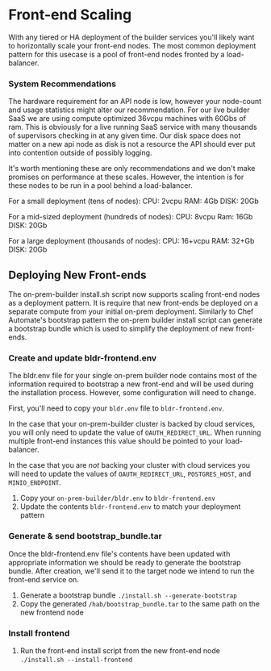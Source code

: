 # Front-end Scaling
With any tiered or HA deployment of the builder services you'll likely want to horizontally scale your front-end nodes. The most common deployment pattern for this usecase is a pool of front-end nodes fronted by a load-balancer.

### System Recommendations
The hardware requirement for an API node is low, however your node-count and usage statistics might alter our recommendation. For our live builder SaaS we are using compute optimized 36vcpu machines with 60Gbs of ram. This is obviously for a live running SaaS service with many thousands of supervisors checking in at any given time. Our disk space does not matter on a new api node as disk is not a resource the API should ever put into contention outside of possibly logging.

It's worth mentioning these are only recommendations and we don't make promises on performance at these scales. However, the intention is for these nodes to be run in a pool behind a load-balancer.

For a small deployment (tens of nodes):
CPU: 2vcpu
RAM: 4Gb
DISK: 20Gb

For a mid-sized deployment (hundreds of nodes):
CPU: 8vcpu
Ram: 16Gb
DISK: 20Gb

For a large deployment (thousands of nodes):
CPU: 16+vcpu
RAM: 32+Gb
DISK: 20Gb

## Deploying New Front-ends
The on-prem-builder install.sh script now supports scaling front-end nodes as a deployment pattern. It is require that new front-ends be deployed on a separate compute from your initial on-prem deployment. Similarly to Chef Automate's bootstrap pattern the on-prem builder install script can generate a bootstrap bundle which is used to simplify the deployment of new front-ends.

### Create and update bldr-frontend.env
The bldr.env file for your single on-prem builder node contains most of the information required to bootstrap a new front-end and will be used during the installation process. However, some configuration will  need to change.

First, you'll need to copy your `bldr.env` file to `bldr-frontend.env`.

In the case that your on-prem-builder cluster is backed by cloud services, you will only need to update the value of `OAUTH_REDIRECT_URL`. When running multiple front-end instances this value should be pointed to your load-balancer. 

In the case that you are _not_ backing your cluster with cloud services you will need to update the values of `OAUTH_REDIRECT_URL`, `POSTGRES_HOST`, and `MINIO_ENDPOINT`.

1. Copy your `on-prem-builder/bldr.env` to `bldr-frontend.env`
1. Update the contents `bldr-frontend.env` to match your deployment pattern

### Generate & send bootstrap_bundle.tar
Once the bldr-frontend.env file's contents have been updated with appropriate information we should be ready to generate the bootstrap bundle. After creation, we'll send it to the target node we intend to run the front-end service on.

1. Generate a bootstrap bundle `./install.sh --generate-bootstrap`
1. Copy the generated `/hab/bootstrap_bundle.tar` to the same path on the new frontend node

### Install frontend
1. Run the front-end install script from the new front-end node `./install.sh --install-frontend`


